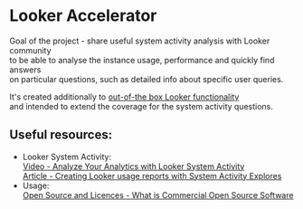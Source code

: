 # Looker Accelerator
Goal of the project - share useful system activity analysis with Looker community \
to be able to analyse the instance usage, performance and quickly find answers \
on particular questions, such as detailed info about specific user queries.

It's created additionally to [out-of-the box Looker functionality](https://cloud.google.com/looker/docs/system-activity-pages) \
and intended to extend the coverage for the system activity questions.

## Useful resources:
- Looker System Activity: \
  [Video - Analyze Your Analytics with Looker System Activity](https://youtu.be/4Zh71oX52VY) \
  [Article - Creating Looker usage reports with System Activity Explores](https://cloud.google.com/looker/docs/usage-reports-with-system-activity-explores)
- Usage: \
  [Open Source and Licences - What is Commercial Open Source Software](https://www.webiny.com/blog/what-is-commercial-open-source)

